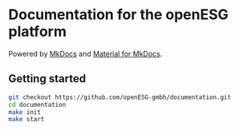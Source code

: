 # Documentation for the openESG platform

Powered by [MkDocs](https://www.mkdocs.org/) and
[Material for MkDocs](https://squidfunk.github.io/mkdocs-material/).

## Getting started

```bash
git checkout https://github.com/openESG-gmbh/documentation.git
cd documentation
make init
make start
```
